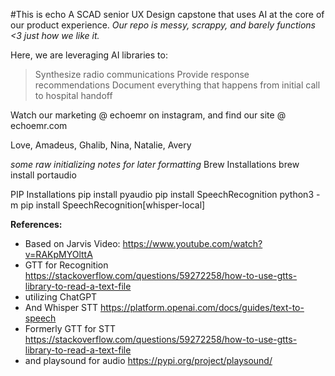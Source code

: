 #This is echo
A SCAD senior UX Design capstone that uses AI at the core of our product experience. 
*Our repo is messy, scrappy, and barely functions <3 just how we like it.*

Here, we are leveraging AI libraries to: 
> Synthesize radio communications
> Provide response recommendations
> Document everything that happens from initial call to hospital handoff

Watch our marketing @ echoemr on instagram, and find our site @ echoemr.com

Love, 
Amadeus, Ghalib, Nina, Natalie, Avery


*some raw initializing notes for later formatting*
Brew Installations
brew install portaudio

PIP Installations
pip install pyaudio
pip install SpeechRecognition
python3 -m pip install SpeechRecognition[whisper-local]


**References:**
- Based on Jarvis Video: https://www.youtube.com/watch?v=RAKpMYOlttA
- GTT for Recognition https://stackoverflow.com/questions/59272258/how-to-use-gtts-library-to-read-a-text-file
- utilizing ChatGPT
- And Whisper STT https://platform.openai.com/docs/guides/text-to-speech
- Formerly GTT for STT https://stackoverflow.com/questions/59272258/how-to-use-gtts-library-to-read-a-text-file
- and playsound for audio https://pypi.org/project/playsound/
